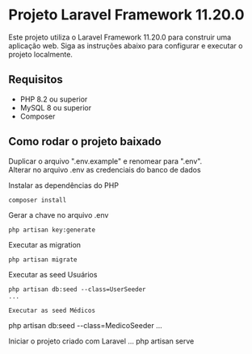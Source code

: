 # Projeto Laravel Framework 11.20.0

Este projeto utiliza o Laravel Framework 11.20.0 para construir uma aplicação web. Siga as instruções abaixo para configurar e executar o projeto localmente.

## Requisitos

* PHP 8.2 ou superior
* MySQL 8 ou superior
* Composer

## Como rodar o projeto baixado

Duplicar o arquivo ".env.example" e renomear para ".env".<br>
Alterar no arquivo .env as credenciais do banco de dados<br>

Instalar as dependências do PHP
```
composer install
```

Gerar a chave no arquivo .env
```
php artisan key:generate
```

Executar as migration
```
php artisan migrate
```

Executar as seed Usuários
```
php artisan db:seed --class=UserSeeder
...

Executar as seed Médicos
```
php artisan db:seed --class=MedicoSeeder
...

Iniciar o projeto criado com Laravel
...
php artisan serve
```